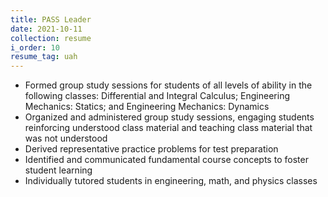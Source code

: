 ```yaml
---
title: PASS Leader
date: 2021-10-11
collection: resume
i_order: 10
resume_tag: uah
---
```


- Formed group study sessions for students of all levels of ability in the
  following classes: Differential and Integral Calculus; Engineering Mechanics:
  Statics; and Engineering Mechanics: Dynamics
- Organized and administered group study sessions, engaging students reinforcing
  understood class material and teaching class material that was not understood
- Derived representative practice problems for test preparation
- Identified and communicated fundamental course concepts to foster student
  learning
- Individually tutored students in engineering, math, and physics classes
